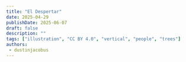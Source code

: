 ```yaml
---
title: "El Despertar"
date: 2025-04-29
publishDate: 2025-06-07
draft: false
description: ""
tags: ["illustration", "CC BY 4.0", "vertical", "people", "trees"]
authors:
 - dustinjacobus
---
```



